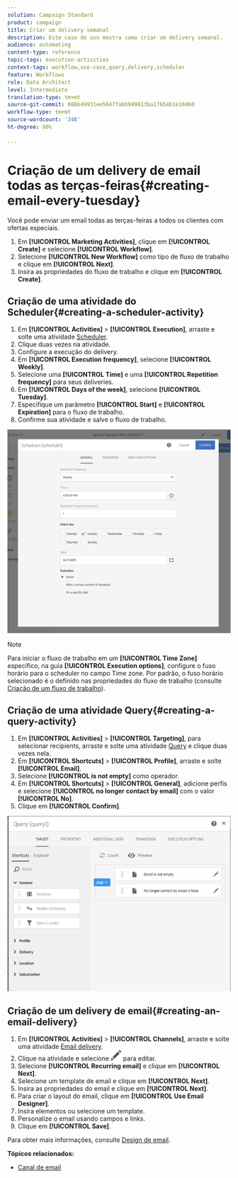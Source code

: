 ```yaml
---
solution: Campaign Standard
product: campaign
title: Criar um delivery semanal
description: Este caso de uso mostra como criar um delivery semanal.
audience: automating
content-type: reference
topic-tags: execution-activities
context-tags: workflow,use-case,query,delivery,scheduler
feature: Workflows
role: Data Architect
level: Intermediate
translation-type: tm+mt
source-git-commit: 088b49931ee5047fa6b949813ba17654b1e10d60
workflow-type: tm+mt
source-wordcount: '246'
ht-degree: 80%

---
```



# Criação de um delivery de email todas as terças-feiras{#creating-email-every-tuesday}

Você pode enviar um email todas as terças-feiras a todos os clientes com ofertas especiais.

1. Em **[!UICONTROL Marketing Activities]**, clique em **[!UICONTROL Create]** e selecione **[!UICONTROL Workflow]**.
1. Selecione **[!UICONTROL New Workflow]** como tipo de fluxo de trabalho e clique em **[!UICONTROL Next]**.
1. Insira as propriedades do fluxo de trabalho e clique em **[!UICONTROL Create]**.

## Criação de uma atividade do Scheduler{#creating-a-scheduler-activity}

1. Em **[!UICONTROL Activities]** > **[!UICONTROL Execution]**, arraste e solte uma atividade [Scheduler](../../automating/using/scheduler.md).
1. Clique duas vezes na atividade.
1. Configure a execução do delivery.
1. Em **[!UICONTROL Execution frequency]**, selecione **[!UICONTROL Weekly]**.
1. Selecione uma **[!UICONTROL Time]** e uma **[!UICONTROL Repetition frequency]** para seus deliveries.
1. Em **[!UICONTROL Days of the week]**, selecione **[!UICONTROL Tuesday]**.
1. Especifique um parâmetro **[!UICONTROL Start]** e **[!UICONTROL Expiration]** para o fluxo de trabalho.
1. Confirme sua atividade e salve o fluxo de trabalho.

![](assets/scheduler_properties.png)

>[!NOTE]
>
>Para iniciar o fluxo de trabalho em um **[!UICONTROL Time Zone]** específico, na guia **[!UICONTROL Execution options]**, configure o fuso horário para o scheduler no campo Time zone. Por padrão, o fuso horário selecionado é o definido nas propriedades do fluxo de trabalho (consulte [Criação de um fluxo de trabalho](../../automating/using/building-a-workflow.md)).

## Criação de uma atividade Query{#creating-a-query-activity}

1. Em **[!UICONTROL Activities]** > **[!UICONTROL Targeting]**, para selecionar recipients, arraste e solte uma atividade [Query](../../automating/using/query.md) e clique duas vezes nela.
1. Em **[!UICONTROL Shortcuts]** > **[!UICONTROL Profile]**, arraste e solte **[!UICONTROL Email]**.
1. Selecione **[!UICONTROL is not empty]** como operador.
1. Em **[!UICONTROL Shortcuts]** > **[!UICONTROL General]**, adicione perfis e selecione **[!UICONTROL no longer contact by email]** com o valor **[!UICONTROL No]**.
1. Clique em **[!UICONTROL Confirm]**.

![](assets/wf-complement-query.png)

## Criação de um delivery de email{#creating-an-email-delivery}

1. Em **[!UICONTROL Activities]** > **[!UICONTROL Channels]**, arraste e solte uma atividade [Email delivery](../../automating/using/email-delivery.md).
1. Clique na atividade e selecione ![](assets/edit_darkgrey-24px.png) para editar.
1. Selecione **[!UICONTROL Recurring email]** e clique em **[!UICONTROL Next]**.
1. Selecione um template de email e clique em **[!UICONTROL Next]**.
1. Insira as propriedades do email e clique em **[!UICONTROL Next]**.
1. Para criar o layout do email, clique em **[!UICONTROL Use Email Designer]**.
1. Insira elementos ou selecione um template.
1. Personalize o email usando campos e links.
1. Clique em **[!UICONTROL Save]**.

Para obter mais informações, consulte [Design de email](../../designing/using/designing-from-scratch.md#designing-an-email-content-from-scratch).

**Tópicos relacionados:**

* [Canal de email](../../channels/using/creating-an-email.md)
